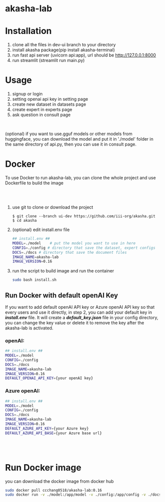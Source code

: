 # akasha-lab

# Installation
1. clone all the files in dev-ui branch to your directory
2. install akasha package(pip install akasha-terminal)
3. run fast api server (uvicorn api:app), url should be http://127.0.0.1:8000
4. run streamlit (streamlit run main.py)


# Usage
1. signup or login
2. setting openai api key in setting page
3. create new dataset in datasets page
4. create expert in experts page
5. ask question in consult page



<br/>

(optional) if you want to use.gguf models or other models from huggingface, you can download the model and put it in './model' folder in the same directory of api.py, then you can use it in consult page.



# Docker 
To use Docker to run akasha-lab, you can clone the whole project and use Dockerfile to build the image 

<br/>
<br/>

1. use git to clone or download the project 

    ```shell
    $ git clone --branch ui-dev https://github.com/iii-org/akasha.git
    $ cd akasha
    ```


2. (optional) edit install.env file 

    ```bash
    ## install.env ##
    MODEL=./model    # put the model you want to use in here
    CONFIG=./config # directory that save the dataset, expert configs
    DOCS=./docs # directory that save the document files
    IMAGE_NAME=akasha-lab
    IMAGE_VERSION=0.16

    ```


3. run the script to build image and run the container

    ``` bash 
    sudo bash install.sh

    ```


## Run Docker with default openAI Key
If you want to add default openAI API key or Azure openAI API key so that every users and use it directly, in step 2, you can add your default key in ***install.env*** file.
It will create a ***default_key.json*** file in your config directory, you can change the key value or delete it to remove the key after the akasha-lab is activated.

### openAI:

```bash
## install.env ##
MODEL=./model   
CONFIG=./config 
DOCS=./docs 
IMAGE_NAME=akasha-lab
IMAGE_VERSION=0.16
DEFAULT_OPENAI_API_KEY={your openAI key}
```



### Azure openAI:

```bash
## install.env ##
MODEL=./model   
CONFIG=./config 
DOCS=./docs 
IMAGE_NAME=akasha-lab
IMAGE_VERSION=0.16
DEFAULT_AZURE_API_KEY={your Azure key}
DEFAULT_AZURE_API_BASE={your Azure base url}
```



<br/>
<br/>




# Run Docker image

you can download the docker image from docker hub 

``` bash 
sudo docker pull ccchang0518/akasha-lab:0.16
sudo docker run -v ./model:/app/model -v ./config:/app/config -v ./docs:/app/docs -v ./chromadb:/app/chromadb -v ./accounts.yaml:/app/accounts.yaml -p 8501:8501 --name akasha-lab ccchang0518/akasha-lab:0.9

```




